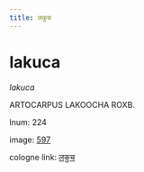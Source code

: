 ```yaml
---
title: लकुच
---
```


# lakuca

<i>lakuca</i>  <div n="P" /><bot>ARTOCARPUS LAKOOCHA ROXB.</bot>

lnum: 224

image: [597](https://www.sanskrit-lexicon.uni-koeln.de/scans/csl-apidev/servepdf.php?dict=snp&page=597)

cologne link: [लकुच](https://sanskrit-lexicon.uni-koeln.de/scans/csl-apidev/getword.php?dict=snp&key=लकुच)

